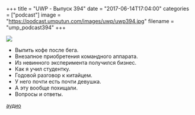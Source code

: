 +++
title = "UWP - Выпуск 394"
date = "2017-06-14T17:04:00"
categories = ["podcast"]
image = "https://podcast.umputun.com/images/uwp/uwp394.jpg"
filename = "ump_podcast394"
+++

![](https://podcast.umputun.com/images/uwp/uwp394.jpg)

- Выпить кофе после бега.
- Внезапное приобретения командного аппарата.
- Из невинного эксперимента получился бизнес.
- Как я учил студентку.
- Годовой разговор к китайцем.
- У него почти есть почти девушка.
- А эту вообще похищали.
- Вопросы и ответы.

[аудио](https://podcast.umputun.com/media/ump_podcast394.mp3)
<audio src="https://podcast.umputun.com/media/ump_podcast394.mp3" preload="none"></audio>